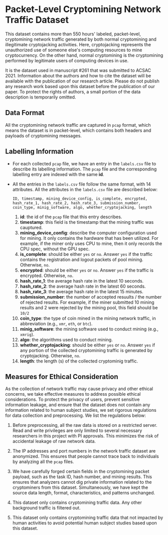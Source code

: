 # Packet-Level Cryptomining Network Traffic Dataset

This dataset contains more than 550 hours' labeled, packet-level, cryptomining network traffic generated by both normal cryptomining and illegitimate cryptojacking activities. Here, cryptojacking represents the unauthorized use of someone else's computing resources to mine cryptocurrency. On the other hand, normal cryptomining is the cryptomining performed by legitimate users of computing devices in use.

It is the dataset used in manuscript #261 that was submitted to ACSAC 2021. Information about the authors and how to cite the dataset will be available with the publication of our research article. Please do not publish any research work based upon this dataset before the publication of our paper. To protect the rights of authors, a small portion of the data description is temporarily omitted.

## Data Format
All the cryptomining network traffic are captured in `pcap` format, which means the dataset is in packet-level, which contains both headers and payloads of cryptomining messages.
## Labelling Information

- For each collected `pcap` file, we have an entry in the `labels.csv` file to describe its labelling information. The `pcap` file and the corresponding labelling entry are indexed with the same __id__.
- All the entries in the `labels.csv` file follow the same format, with 14 attributes. All the attributes in the `labels.csv` file are described below:
   
    ```
    ID, timestamp, mining_device_config, is_complete, encrypted, hash_rate_1, hash_rate_2, hash_rate_3, submission_number, coin_type, minig_software, algo, whether_cryptojacking, length
    ``` 
    1. __id__: the id of the `pcap` file that this entry describes.
    2. __timestamp__: this field is the timestamp that the mining traffic was cauptured.
    3. __mining_device_config__: describe the computer configuration used for mining. It only contains the hardware that has been utilized. For example, if the miner only uses CPU to mine, then it only records the CPU spec, without the GPU spec.
    4. __is_complete__: should be either `yes` or `no`. Answer `yes` if the traffic contains the registration and logout packets of pool mining. Otherwise, `no`.
    5. __encrypted__: should be either `yes` or `no`. Answer `yes` if the traffic is encrypted. Otherwise, `no`.
    6. __hash_rate_1__: the average hash rate in the latest 10 seconds.
    7. __hash_rate_2__: the average hash rate in the latest 60 seconds.
    8. __hash_rate_3__: the average hash rate in the latest 15 minutes.
    9.  __submission_number__: the number of accepted resuults / the number of rejected results. For example, if the miner submitted 10 mining results and 2 were rejected by the mining pool, this field should be `10/2`
    10. __coin_type__: the type of coin mined in the mining network traffic, in abbreviation (e.g., `xmr`, `eth`, or `btc`).
    11. __minig_software__: the mining software used to conduct mining (e.g., `xmrig`).
    12. __algo__: the algorithms used to conduct mining.
    13. __whether_cryptojacking__: should be either `yes` or `no`. Answer `yes` if any portion of the collected cryptomining traffic is generated by cryptojacking. Otherwise, `no`.
    14. __length__: the length (s) of the collected cryptominig traffic.

## Measures for Ethical Consideration

As the collection of network traffic may cause privacy and other ethical concerns, we take effective measures to address possible ethical considerations. To protect the privacy of users, prevent sensitive information leakage, and ensure that the dataset does not contain any information related to human subject studies, we set rigorous regulations for data collection and preprocessing. We list the regulations below:

1. Before preprocessing, all the raw data is stored on a restricted server. Read and write privileges are only limited to several necessary researchers in this project with PI approvals. This minimizes the risk of accidental leakage of raw network data.
   
2. The IP addresses and port numbers in the network traffic dataset are anonymized. This ensures that people cannot trace back to individuals by analyzing all the `pcap` files.
   
3. We have carefully forged certain fields in the cryptomining packet payload, such as the task ID, hash number, and mining results. This ensures that analyzers cannot dig private information related to the cryptominers from this dataset. Simultaneously, we have kept the source data length, format, characteristics, and patterns unchanged.
   
4. This dataset only contains cryptomining traffic data. Any other background traffic is filtered out.
   
5. This dataset only contains cryptomining traffic data that not impacted by human activities to avoid potential human subject studies based upon this dataset.